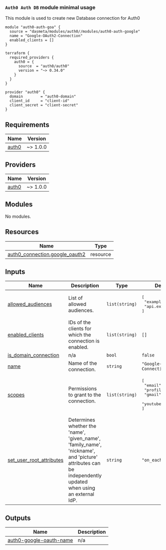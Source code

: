 ### `Auth0 Auth DB` module minimal usage
This module is used to create new Database connection for Auth0
```
module "auth0-auth-goa" {
  source = "dasmeta/modules/auth0//modules/auth0-auth-google"
  name = "Google-OAuth2-Connection"
  enabled_clients = []
}

terraform {
  required_providers {
    auth0 = {
      source  = "auth0/auth0"
      version = "~> 0.34.0"
    }
  }
}

provider "auth0" {
  domain        = "auth0-domain"
  client_id     = "client-id"
  client_secret = "client-secret"
}
```

<!-- BEGINNING OF PRE-COMMIT-TERRAFORM DOCS HOOK -->
## Requirements

| Name | Version |
|------|---------|
| <a name="requirement_auth0"></a> [auth0](#requirement\_auth0) | ~> 1.0.0 |

## Providers

| Name | Version |
|------|---------|
| <a name="provider_auth0"></a> [auth0](#provider\_auth0) | ~> 1.0.0 |

## Modules

No modules.

## Resources

| Name | Type |
|------|------|
| [auth0_connection.google_oauth2](https://registry.terraform.io/providers/auth0/auth0/latest/docs/resources/connection) | resource |

## Inputs

| Name | Description | Type | Default | Required |
|------|-------------|------|---------|:--------:|
| <a name="input_allowed_audiences"></a> [allowed\_audiences](#input\_allowed\_audiences) | List of allowed audiences. | `list(string)` | <pre>[<br>  "example.com",<br>  "api.example.com"<br>]</pre> | no |
| <a name="input_enabled_clients"></a> [enabled\_clients](#input\_enabled\_clients) | IDs of the clients for which the connection is enabled. | `list(string)` | `[]` | no |
| <a name="input_is_domain_connection"></a> [is\_domain\_connection](#input\_is\_domain\_connection) | n/a | `bool` | `false` | no |
| <a name="input_name"></a> [name](#input\_name) | Name of the connection. | `string` | `"Google-OAuth2-Connection"` | no |
| <a name="input_scopes"></a> [scopes](#input\_scopes) | Permissions to grant to the connection. | `list(string)` | <pre>[<br>  "email",<br>  "profile",<br>  "gmail",<br>  "youtube"<br>]</pre> | no |
| <a name="input_set_user_root_attributes"></a> [set\_user\_root\_attributes](#input\_set\_user\_root\_attributes) | Determines whether the 'name', 'given\_name', 'family\_name', 'nickname', and 'picture' attributes can be independently updated when using an external IdP. | `string` | `"on_each_login"` | no |

## Outputs

| Name | Description |
|------|-------------|
| <a name="output_auth0-google-oauth-name"></a> [auth0-google-oauth-name](#output\_auth0-google-oauth-name) | n/a |
<!-- END OF PRE-COMMIT-TERRAFORM DOCS HOOK -->
